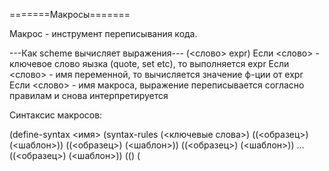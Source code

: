 =======Макросы=======

Макрос - инструмент переписывания кода.

---Как scheme вычисляет выражения---
(<слово> expr)
Если <слово> - ключевое слово яызка (quote, set etc), то выполняется expr
Если <слово> - имя переменной, то вычисляется значение ф-ции от expr
Если <слово> - имя макроса, выражение переписывается согласно правилам и снова интерпретируется

Синтаксис макросов:

(define-syntax <имя>
  (syntax-rules (<ключевые слова>)
    ((<образец>) (<шаблон>))
    ((<образец>) (<шаблон>))
    ((<образец>) (<шаблон>))
    ...
    ((<образец>) (<шаблон>))
    ((<pattern>) (<template>))))
; если вызов макроса подходит под образец, то он заменяется на шаблон

(<имя> <образцы термов выражения>)
(_ <образцы термов выражения>) 
;вместо имени переменной, ктр нам не интересна, можно использовать нижн подчеркивание _

Образец и шаблон списка:
(<элемент> ... <элемент> . <хвост>)

======Модульное тестирование======
unit-testing;
Модульный тест - тест, проверяющий работу малой части программы: ф-ции, процедуры, класса, метода класса.
Модульный тест самопроверяемый, выполнятеся быстро.

Разработка через тестирование
Выполняется короткими циклами длительностью ~1 минута.

1. Написание теста для неготовой функциональности
2. Написание функциональности, позволяющей пройти новому тесту. Теперь все тесты должны проходить.
3. Рефакторинг - улучшение внутренней структуры программы с точным сохранением внешнего поведения. Тесты должны по-прежнему проходить.

(define-syntax for
  (syntax-rules (:= to do downto)
    ((_ var := start to end do . actions ) ;образец
     (let loop
       ((var start)
        (limit end))
       (if (> var limit)
           #f
           (begin
             (begin . actions)
             (loop  (+ var 1) limit)))))
    ((_ var := start downto end do . actions ) ;образец
     (let loop
       ((var start)
        (limit end))
       (if (< var limit)
           #f
           (begin
             (begin . actions)
             (loop  (- var 1) limit)))))
    )) ;шаблон

(define-syntax my-cond
  (syntax-rules (else)
    ((_ (else . actions)) (begin . actions))
    ((_ (condition . actions))
     (if condition
         (begin . actions)))
    ((_ (condition . actions) . branches)
     (if condition
         (begin . actions)
         (my-cond . branches)))))

(define (f x)
  (my-cond ((> x 0) (display 'pos) (newline))
           ((< x 0) (display 'neg) (newline))
           ((= x 0) (display 'zero) (newline))))

(define-syntax my-begin
  (syntax-rules ()
    ((_ action) action)
    ((_ action . actions)
     (let ((not-used action))
       (my-begin . actions)))))
